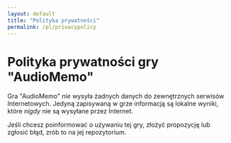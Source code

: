 ```yaml
---
layout: default
title: "Polityka prywatności"
permalink: /pl/privacypolicy
---
```


# Polityka prywatności gry "AudioMemo"
Gra "AudioMemo" *nie* wysyła żadnych danych do zewnętrznych serwisów Internetowych.
Jedyną zapisywaną w grze informacją są lokalne wyniki, które *nigdy* nie są wysyłane przez Internet.

Jeśli chcesz poinformować o używaniu tej gry, złożyć propozycję lub zgłosić błąd, zrób to na jej repozytorium.